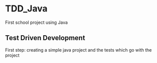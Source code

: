 # TDD_Java
First school project using Java
## Test Driven Development
First step: creating a simple java project and the tests which go with the project
